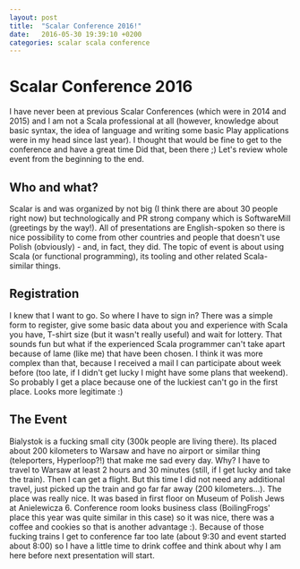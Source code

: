 ```yaml
---
layout: post
title:  "Scalar Conference 2016!"
date:   2016-05-30 19:39:10 +0200
categories: scalar scala conference
---
```

Scalar Conference 2016
======================

I have never been at previous Scalar Conferences (which were in 2014 and 2015) and I am not a Scala professional at all (however, knowledge about basic syntax, the idea of language and writing some basic Play applications were in my head since last year). I thought that would be fine to get to the conference and have a great time Did that, been there ;) Let's review whole event from the beginning to the end. 

Who and what?
-------------

Scalar is and was organized by not big (I think there are about 30 people right now) but technologically and PR strong company which is SoftwareMill (greetings by the way!). All of presentations are English-spoken so there is nice possibility to come from other countries and people that doesn't use Polish (obviously) - and, in fact, they did.
The topic of event is about using Scala (or functional programming), its tooling and other related Scala-similar things.

Registration
------------

I knew that I want to go. So where I have to sign in? There was a simple form to register, give some basic data about you and experience with Scala you have, T-shirt size (but it wasn't really useful) and wait for lottery. That sounds fun but what if the experienced Scala programmer can't take apart because of lame (like me) that have been chosen. I think it was more complex than that, because I received a mail I can participate about week before (too late, if I didn't get lucky I might have some plans that weekend). So probably I get a place because one of the luckiest can't go in the first place. Looks more legitimate :)

The Event
---------

Bialystok is a fucking small city (300k people are living there). Its placed about 200 kilometers to Warsaw and have no airport or similar thing (teleporters, Hyperloop?!) that make me sad every day. Why? I have to travel to Warsaw at least 2 hours and 30 minutes (still, if I get lucky and take the train). Then I can get a flight. But this time I did not need any additional travel, just picked up the train and go far far away (200 kilometers...).
The place was really nice. It was based in first floor on Museum of Polish Jews at Anielewicza 6. Conference room looks business class (BoilingFrogs' place this year was quite similar in this case) so it was nice, there was a coffee and cookies so that is another advantage :). Because of those fucking trains I get to conference far too late (about 9:30 and event started about 8:00) so I have a little time to drink coffee and think about why I am here before next presentation will start.

